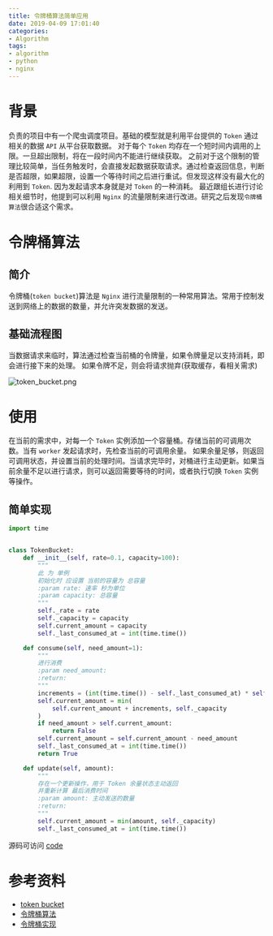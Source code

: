 ```yaml
---
title: 令牌桶算法简单应用
date: 2019-04-09 17:01:40
categories:
- Algorithm
tags:
- algorithm
- python
- nginx
---
```

背景
===

负责的项目中有一个爬虫调度项目。基础的模型就是利用平台提供的 `Token` 通过相关的数据 `API` 从平台获取数据。
对于每个 `Token` 均存在一个短时间内调用的上限。一旦超出限制，将在一段时间内不能进行继续获取。
之前对于这个限制的管理比较简单，当任务触发时，会直接发起数据获取请求。通过检查返回信息，判断是否超限，如果超限，设置一个等待时间之后进行重试。但发现这样没有最大化的利用到 `Token`. 因为发起请求本身就是对 `Token` 的一种消耗。
最近跟组长进行讨论相关细节时，他提到可以利用 `Nginx` 的流量限制来进行改进。研究之后发现`令牌桶算法`很合适这个需求。

<!-- more -->

令牌桶算法
===

简介
---

令牌桶(`token bucket`)算法是 `Nginx` 进行流量限制的一种常用算法。常用于控制发送到网络上的数据的数量，并允许突发数据的发送。

基础流程图
---

当数据请求来临时，算法通过检查当前桶的令牌量，如果令牌量足以支持消耗，即会进行接下来的处理。
如果令牌不足，则会将请求抛弃(获取缓存，看相关需求)

![token_bucket.png](https://upload-images.jianshu.io/upload_images/1747527-a4921c7549dfe655.png?imageMogr2/auto-orient/strip%7CimageView2/2/w/1240)


使用
===

在当前的需求中，对每一个 `Token` 实例添加一个容量桶。存储当前的可调用次数。当有 `worker` 发起请求时，先检查当前的可调用余量。
如果余量足够，则返回可调用状态，并设置当前的处理时间。当请求完毕时，对桶进行主动更新。如果当前余量不足以进行请求，则可以返回需要等待的时间，或者执行切换 `Token` 实例等操作。

简单实现
---


``` python
import time


class TokenBucket:
    def __init__(self, rate=0.1, capacity=100):
        """
        此 为 单例
        初始化时 应设置 当前的容量为 总容量
        :param rate: 速率 秒为单位
        :param capacity: 总容量
        """
        self._rate = rate
        self._capacity = capacity
        self.current_amount = capacity
        self._last_consumed_at = int(time.time())

    def consume(self, need_amount=1):
        """
        进行消费
        :param need_amount:
        :return:
        """
        increments = (int(time.time()) - self._last_consumed_at) * self._rate
        self.current_amount = min(
            self.current_amount + increments, self._capacity
        )
        if need_amount > self.current_amount:
            return False
        self.current_amount = self.current_amount - need_amount
        self._last_consumed_at = int(time.time())
        return True

    def update(self, amount):
        """
        存在一个更新操作，用于 Token 余量状态主动返回
        并重新计算 最后消费时间
        :param amount: 主动发送的数量
        :return:
        """
        self.current_amount = min(amount, self._capacity)
        self._last_consumed_at = int(time.time())

```

源码可访问 [code](https://github.com/MerleLiuKun/my-python/blob/master/crawler/distributor/token_bucket.py)


参考资料
===

- [token bucket](https://en.wikipedia.org/wiki/Token_bucket)
- [令牌桶算法](https://baike.baidu.com/item/%E4%BB%A4%E7%89%8C%E6%A1%B6%E7%AE%97%E6%B3%95)
- [令牌桶实现](https://juejin.im/post/5ab10045518825557005db65)
